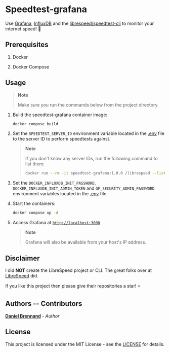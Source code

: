 # Speedtest-grafana

Use [Grafana](https://grafana.com/), [InfluxDB](https://www.influxdata.com/products/influxdb/) and the [librespeed/speedtest-cli](https://github.com/librespeed/speedtest-cli) to monitor your internet speed! 🚀

## Prerequisites

1. Docker

2. Docker Compose

## Usage

> **Note**
>
> Make sure you run the commands below from the project directory.

1. Build the speedtest-grafana container image:

    ```bash
    docker compose build
    ```

2. Set the `SPEEDTEST_SERVER_ID` environment variable located in the [.env](.env) file to the server ID to perform speedtests against.

    > **Note**
    >
    > If you don't know any server IDs, run the following command to list them:
    > ```bash
    > docker run --rm -it speedtest-grafana:1.0.0 /librespeed --list
    > ```

3. Set the `DOCKER_INFLUXDB_INIT_PASSWORD`, `DOCKER_INFLUXDB_INIT_ADMIN_TOKEN` and `GF_SECURITY_ADMIN_PASSWORD` environment variables located in the [.env](.env) file.

4. Start the containers:

    ```bash
    docker compose up -d
    ```

5. Access Grafana at [`http://localhost:3000`](http://localhost:3000)

    > **Note**
    >
    > Grafana will also be available from your host's IP address.

## Disclaimer

I did **NOT** create the LibreSpeed project or CLI. The great folks over at [LibreSpeed](https://github.com/librespeed) did.

If you like this project then please give their repositories a star! ⭐

## Authors -- Contributors

[**Daniel Brennand**](https://github.com/dbrennand) - *Author*

## License
This project is licensed under the MIT License - see the [LICENSE](LICENSE) for details.
